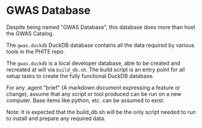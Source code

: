 # GWAS Database

Despite being named "GWAS Database", this database does more than host the GWAS Catalog.

The `gwas.duckdb` DuckDB database contains all the data required by various tools in the PHITE repo.

The `gwas.duckdb` is a local developer database, able to be created and recreated at will via `build_db.sh`. The build script is an entry point for all setup tasks to create the fully functional DuckDB database.

For any .agent "brief" (A markdown document expressing a feature or change), assume that any script or tool produced can be run on a new computer. Base items like python, etc. can be assumed to exist.

Note: It is expected that the build_db.sh will be the only script needed to run to install and prepare any required data.